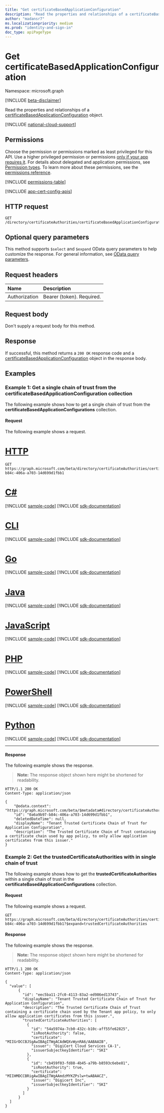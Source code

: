 ```yaml
---
title: "Get certificateBasedApplicationConfiguration"
description: "Read the properties and relationships of a certificateBasedApplicationConfiguration object."
author: "madansr7"
ms.localizationpriority: medium
ms.prod: "identity-and-sign-in"
doc_type: apiPageType
---
```


# Get certificateBasedApplicationConfiguration
Namespace: microsoft.graph

[!INCLUDE [beta-disclaimer](../../includes/beta-disclaimer.md)]

Read the properties and relationships of a [certificateBasedApplicationConfiguration](../resources/certificatebasedapplicationconfiguration.md) object.

[!INCLUDE [national-cloud-support](../../includes/all-clouds.md)]

## Permissions
Choose the permission or permissions marked as least privileged for this API. Use a higher privileged permission or permissions [only if your app requires it](/graph/permissions-overview#best-practices-for-using-microsoft-graph-permissions). For details about delegated and application permissions, see [Permission types](/graph/permissions-overview#permission-types). To learn more about these permissions, see the [permissions reference](/graph/permissions-reference).

<!-- { "blockType": "permissions", "name": "certificatebasedapplicationconfiguration_get" } -->
[!INCLUDE [permissions-table](../includes/permissions/certificatebasedapplicationconfiguration-get-permissions.md)]

[!INCLUDE [app-cert-config-apis](../includes/rbac-for-apis/app-cert-config-apis.md)]

## HTTP request

<!-- {
  "blockType": "ignored"
}
-->
``` http
GET /directory/certificateAuthorities/certificateBasedApplicationConfigurations/{certificateBasedApplicationConfigurationId}
```

## Optional query parameters
This method supports `$select` and `$expand` OData query parameters to help customize the response. For general information, see [OData query parameters](/graph/query-parameters).

## Request headers
|Name|Description|
|:---|:---|
|Authorization|Bearer {token}. Required.|

## Request body
Don't supply a request body for this method.

## Response

If successful, this method returns a `200 OK` response code and a [certificateBasedApplicationConfiguration](../resources/certificatebasedapplicationconfiguration.md) object in the response body.

## Examples

### Example 1: Get a single chain of trust from the certificateBasedApplicationConfiguration collection

The following example shows how to get a single chain of trust from the **certificateBasedApplicationConfigurations** collection.

#### Request
The following example shows a request.
# [HTTP](#tab/http)
<!-- {
  "blockType": "request",
  "name": "get_certificatebasedapplicationconfiguration"
}
-->
``` http
GET https://graph.microsoft.com/beta/directory/certificateAuthorities/certificateBasedApplicationConfigurations/0a6a9b97-b84c-406a-a703-14d699d1fbb1
```

# [C#](#tab/csharp)
[!INCLUDE [sample-code](../includes/snippets/csharp/get-certificatebasedapplicationconfiguration-csharp-snippets.md)]
[!INCLUDE [sdk-documentation](../includes/snippets/snippets-sdk-documentation-link.md)]

# [CLI](#tab/cli)
[!INCLUDE [sample-code](../includes/snippets/cli/get-certificatebasedapplicationconfiguration-cli-snippets.md)]
[!INCLUDE [sdk-documentation](../includes/snippets/snippets-sdk-documentation-link.md)]

# [Go](#tab/go)
[!INCLUDE [sample-code](../includes/snippets/go/get-certificatebasedapplicationconfiguration-go-snippets.md)]
[!INCLUDE [sdk-documentation](../includes/snippets/snippets-sdk-documentation-link.md)]

# [Java](#tab/java)
[!INCLUDE [sample-code](../includes/snippets/java/get-certificatebasedapplicationconfiguration-java-snippets.md)]
[!INCLUDE [sdk-documentation](../includes/snippets/snippets-sdk-documentation-link.md)]

# [JavaScript](#tab/javascript)
[!INCLUDE [sample-code](../includes/snippets/javascript/get-certificatebasedapplicationconfiguration-javascript-snippets.md)]
[!INCLUDE [sdk-documentation](../includes/snippets/snippets-sdk-documentation-link.md)]

# [PHP](#tab/php)
[!INCLUDE [sample-code](../includes/snippets/php/get-certificatebasedapplicationconfiguration-php-snippets.md)]
[!INCLUDE [sdk-documentation](../includes/snippets/snippets-sdk-documentation-link.md)]

# [PowerShell](#tab/powershell)
[!INCLUDE [sample-code](../includes/snippets/powershell/get-certificatebasedapplicationconfiguration-powershell-snippets.md)]
[!INCLUDE [sdk-documentation](../includes/snippets/snippets-sdk-documentation-link.md)]

# [Python](#tab/python)
[!INCLUDE [sample-code](../includes/snippets/python/get-certificatebasedapplicationconfiguration-python-snippets.md)]
[!INCLUDE [sdk-documentation](../includes/snippets/snippets-sdk-documentation-link.md)]

---

#### Response
The following example shows the response.
>**Note:** The response object shown here might be shortened for readability.
<!-- {
  "blockType": "response",
  "truncated": true,
  "@odata.type": "microsoft.graph.certificateBasedApplicationConfiguration"
}
-->
``` http
HTTP/1.1 200 OK
Content-Type: application/json

{
    "@odata.context": "https://graph.microsoft.com/beta/$metadata#directory/certificateAuthorities/certificateBasedApplicationConfigurations/$entity",
    "id": "0a6a9b97-b84c-406a-a703-14d699d1fbb1",
    "deletedDateTime": null,
    "displayName": "Tenant Trusted Certificate Chain of Trust for Application Configuration",
    "description": "The Trusted Certificate Chain of Trust containing a certificate chain used by app policy, to only allow application certificates from this issuer."
}
```

### Example 2: Get the trustedCertificateAuthorities with in single chain of trust

The following example shows how to get the **trustedCertificateAuthorities** within a single chain of trust in the **certificateBasedApplicationConfigurations** collection.

#### Request

The following example shows a request.
<!-- {
  "blockType": "request",
  "name": "get_certificatebasedapplicationconfiguration_expand_trustedcertificateauthorities"
}
-->
``` http
GET https://graph.microsoft.com/beta/directory/certificateAuthorities/certificateBasedApplicationConfigurations/certificateBasedApplicationConfigurations/0a6a9b97-b84c-406a-a703-14d699d1fbb1?$expand=trustedCertificateAuthorities
```


#### Response
The following example shows the response.
>**Note:** The response object shown here might be shortened for readability.
<!-- {
  "blockType": "response",
  "truncated": true,
  "@odata.type": "microsoft.graph.certificateBasedApplicationConfiguration"
}
-->
``` http
HTTP/1.1 200 OK
Content-Type: application/json

{
  "value": [
      {
        "id": "eec5ba11-2fc0-4113-83a2-ed986ed13743",
        "displayName": "Tenant Trusted Certificate Chain of Trust for Application Configuration",
        "description": "The Trusted Certificate Chain of Trust containing a certificate chain used by the Tenant app policy, to only allow application certificates from this issuer.",
        "trustedCertificateAuthorities": [
          {
            "id": "54a5974a-7cb0-432c-b10c-aff55fe62825",
            "isRootAuthority": false,
            "certificate": "MIIGrDCCBJSgAwIBAgITWgACAdWQXvWynRA6/AABAAIB",
            "issuer": "DigiCert Cloud Services CA-1",
            "issuerSubjectkeyIdentifier": "SKI"
          },
          {
            "id": "cb459f03-fd88-4b45-a79b-b8593c6ebe81",
            "isRootAuthority": true,
            "certificate": "MIIHMDCCBRigAwIBAgITWgAAmdzMYKZPslw+twABAACZ",
            "issuer": "Digicert Inc",
            "issuerSubjectkeyIdentifier": "SKI"
          }
        ]
      }
  ]
}
```
